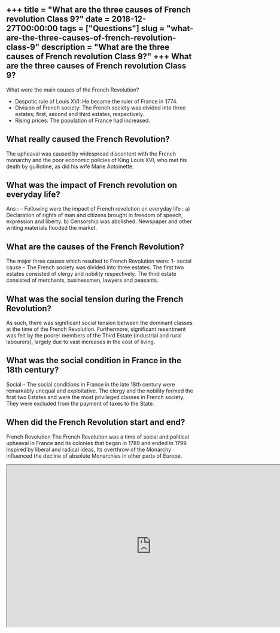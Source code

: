 +++
title = "What are the three causes of French revolution Class 9?"
date = 2018-12-27T00:00:00
tags = ["Questions"]
slug = "what-are-the-three-causes-of-french-revolution-class-9"
description = "What are the three causes of French revolution Class 9?"
+++
What are the three causes of French revolution Class 9?
-------------------------------------------------------

What were the main causes of the French Revolution?

- Despotic rule of Louis XVI: He became the ruler of France in 1774.
- Division of French society: The French society was divided into three estates; first, second and third estates, respectively.
- Rising prices: The population of France had increased.

What really caused the French Revolution?
-----------------------------------------

The upheaval was caused by widespread discontent with the French monarchy and the poor economic policies of King Louis XVI, who met his death by guillotine, as did his wife Marie Antoinette.

What was the impact of French revolution on everyday life?
----------------------------------------------------------

Ans : – Following were the impact of French revolution on everyday life : a) Declaration of rights of man and citizens brought in freedom of speech, expression and liberty. b) Censorship was abolished. Newspaper and other writing materials flooded the market.

What are the causes of the French Revolution?
---------------------------------------------

The major three causes which resulted to French Revolution were: 1- social cause – The French society was divided into three estates. The first two estates consisted of clergy and nobility respectively. The third estate consisted of merchants, businessmen, lawyers and peasants.

What was the social tension during the French Revolution?
---------------------------------------------------------

As such, there was significant social tension between the dominant classes at the time of the French Revolution. Furthermore, significant resentment was felt by the poorer members of the Third Estate (industrial and rural labourers), largely due to vast increases in the cost of living.

What was the social condition in France in the 18th century?
------------------------------------------------------------

Social – The social conditions in France in the late 18th century were remarkably unequal and exploitative. The clergy and the nobility formed the first two Estates and were the most privileged classes in French society. They were excluded from the payment of taxes to the State.

When did the French Revolution start and end?
---------------------------------------------

French Revolution The French Revolution was a time of social and political upheaval in France and its colonies that began in 1789 and ended in 1799. Inspired by liberal and radical ideas, Its overthrow of the Monarchy influenced the decline of absolute Monarchies in other parts of Europe.

<iframe allow="accelerometer; autoplay; clipboard-write; encrypted-media; gyroscope; picture-in-picture" allowfullscreen="" class="__youtube_prefs__  epyt-is-override  no-lazyload" data-no-lazy="1" data-origheight="433" data-origwidth="770" data-skipgform_ajax_framebjll="" height="433" id="_ytid_84862" loading="lazy" src="https://www.youtube.com/embed/zv0lxWGF8b8?enablejsapi=1&autoplay=0&cc_load_policy=0&cc_lang_pref=&iv_load_policy=1&loop=0&modestbranding=0&rel=1&fs=1&playsinline=0&autohide=2&theme=dark&color=red&controls=1&" title="YouTube player" width="770"></iframe>